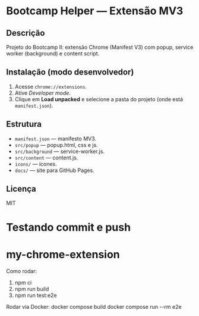 # Bootcamp Helper — Extensão MV3

## Descrição
Projeto do Bootcamp II: extensão Chrome (Manifest V3) com popup, service worker (background) e content script.

## Instalação (modo desenvolvedor)
1. Acesse `chrome://extensions`.
2. Ative *Developer mode*.
3. Clique em **Load unpacked** e selecione a pasta do projeto (onde está `manifest.json`).

## Estrutura
- `manifest.json` — manifesto MV3.
- `src/popup` — popup.html, css e js.
- `src/background` — service-worker.js.
- `src/content` — content.js.
- `icons/` — ícones.
- `docs/` — site para GitHub Pages.

## Licença
MIT

# Testando commit e push
# my-chrome-extension

Como rodar:
1. npm ci
2. npm run build
3. npm run test:e2e

Rodar via Docker:
docker compose build
docker compose run --rm e2e
